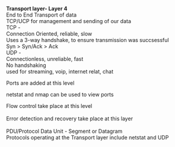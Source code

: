 **Transport layer- Layer 4**  
End to End Transport of data  
TCP/UCP for management and sending of our data  
TCP -  
Connection Oriented, reliable, slow  
Uses a 3-way handshake, to ensure transmission was succsessful  
Syn > Syn/Ack > Ack  
UDP -  
Connectionless, unreliable, fast  
No handshaking  
used for streaming, voip, internet relat, chat  
  
Ports are added at this level  
  
netstat and nmap can be used to view ports  
  
Flow control take place at this level  
   
Error detection and recovery take place at this layer  
   
PDU/Protocol Data Unit - Segment or Datagram  
Protocols operating at the Transport layer include netstat and UDP
